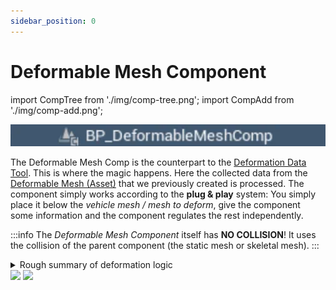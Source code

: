 ```yaml
---
sidebar_position: 0
---
```


# Deformable Mesh Component

import CompTree from './img/comp-tree.png';
import CompAdd from './img/comp-add.png';

![BP Component](./img/bp-comp.webp)

The Deformable Mesh Comp is the counterpart to the [Deformation Data Tool](../mesh-tool/overview.md). This is where the magic happens. Here the collected data from the [Deformable Mesh (Asset)](../mesh-asset/overview.md) that we previously created is processed. The component simply works according to the **plug & play** system: You simply place it below the *vehicle mesh / mesh to deform*, give the component some information and the component regulates the rest independently.

:::info
The *Deformable Mesh Component* itself has **NO COLLISION**! It uses the collision of the parent component (the static mesh or skeletal mesh).
:::

<details>
    <summary>Rough summary of deformation logic</summary>
    <p>
    During an impact, an area is formed at the location of the impact. Its size depends on the *Impact Radius*.
    In this area we look at which vertices are affected by the impact. This would not be easily possible by going through each individual vertical in a for each loop, looking at its position and checking whether this is in the formed area. 
    This for each loop would be so extremely complex for the CPU while the game is running (i.e. the more detailed the mesh, the longer the loop) that it could lead to FPS drops or even application crashes.
    </p>
    <p>
    That's why we decided to pre-sort and group all vertices with the tool before runtime so that in the event of an impact we only have to check whether a group of vertices is affected and then only check this small, relevant group of vertices in the loop whether it is affected. If relevant, these vertices are shifted in position from the opposite direction of impact and updated in the procedural mesh.
    </p>
    <p>
    In order to make the whole thing even more realistic visually, we use this affected group in another procedure in which we change the vertex color to which a material instance can then react and then color scratches (via a mask) and dents (via the normal input) in this area.
    </p>
</details>

<img src={CompAdd} />
<img src={CompTree} style={{verticalAlign: "top"}} />
